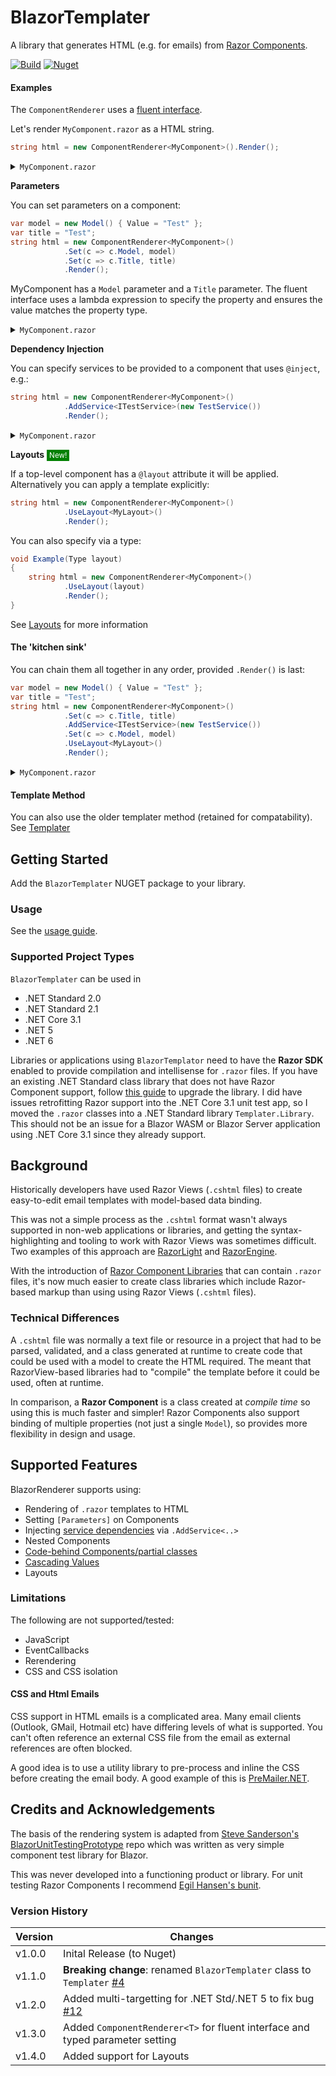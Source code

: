 # BlazorTemplater
A library that generates HTML (e.g. for emails) from [Razor Components](https://docs.microsoft.com/en-us/aspnet/core/blazor/components).

[![Build](https://github.com/conficient/BlazorTemplater/actions/workflows/dotnet-core.yml/badge.svg)](https://github.com/conficient/BlazorTemplater/actions/workflows/dotnet-core.yml) [![Nuget](https://img.shields.io/nuget/dt/blazortemplater?logo=nuget&style=flat-square)](https://www.nuget.org/packages/blazortemplater/)

#### Examples

The `ComponentRenderer` uses a [fluent interface](https://en.wikipedia.org/wiki/Fluent_interface).

Let's render `MyComponent.razor` as a HTML string.
```c#
string html = new ComponentRenderer<MyComponent>().Render();
```
<details>
 <summary><code>MyComponent.razor</code></summary>
            
```html
<p>Hello from BlazorTemplater!</p>
```
            
</details>

**Parameters**

You can set parameters on a component:
```c#
var model = new Model() { Value = "Test" };
var title = "Test";
string html = new ComponentRenderer<MyComponent>()
            .Set(c => c.Model, model)
            .Set(c => c.Title, title)
            .Render();
```
MyComponent has a `Model` parameter and a `Title` parameter. The fluent interface uses a lambda expression to specify the property and ensures the value matches the property type.

<details>
  <summary><code>MyComponent.razor</code></summary>
            
```html
<h1>@Title</h1>
<p>Your model value is @Model.Value</p>
@code
{
 [Parameter] public Model Model { get; set; }
 [Parameter] public string Title { get; set; }
}
```

</details>

**Dependency Injection**

You can specify services to be provided to a component that uses `@inject`, e.g.:
```c#
string html = new ComponentRenderer<MyComponent>()
            .AddService<ITestService>(new TestService())
            .Render();
```

<details>
  <summary><code>MyComponent.razor</code></summary>
            
```html
@inject ITestService MyService
<p>Use service: @MyService.SomeFunction()</p>
```
 
</details>

**Layouts** <small style="background-color: green; color:white; padding: 2px 4px">New!</small>

If a top-level component has a `@layout` attribute it will be applied. Alternatively you can apply a template explicitly:
```c#
string html = new ComponentRenderer<MyComponent>()
            .UseLayout<MyLayout>()
            .Render();
```
You can also specify via a type:
```c#
void Example(Type layout)
{
    string html = new ComponentRenderer<MyComponent>()
            .UseLayout(layout)
            .Render();
}
```
See [Layouts](blob/main/docs/Layouts) for more information

#### The 'kitchen sink'
You can chain them all together in any order, provided `.Render()` is last:
```c#
var model = new Model() { Value = "Test" };
var title = "Test";
string html = new ComponentRenderer<MyComponent>()
            .Set(c => c.Title, title)
            .AddService<ITestService>(new TestService())
            .Set(c => c.Model, model)
            .UseLayout<MyLayout>()
            .Render();
```

<details>
  <summary><code>MyComponent.razor</code></summary>
            
```html
@inject ITestService MyService
<h1>@Title</h1>
<p>Your model value is @Model.Value</p>
<p>Use service: @MyService.SomeFunction()</p>
@code
{
 [Parameter] public Model Model { get; set; }
 [Parameter] public string Title { get; set; }
}
```
</details>

            
#### Template Method
You can also use the older templater method (retained for compatability). See [Templater](blob/main/docs/Templater)

## Getting Started

Add the `BlazorTemplater` NUGET package to your library.

### Usage

See the [usage guide](blob/main/docs/Usage).

### Supported Project Types

`BlazorTemplater` can be used in 
 - .NET Standard 2.0
 - .NET Standard 2.1
 - .NET Core 3.1
 - .NET 5 
 - .NET 6

Libraries or applications using `BlazorTemplator` need to have the **Razor SDK** enabled to provide compilation and intellisense for `.razor` files. If you have an existing .NET Standard class library that does not have Razor Component support, follow [this guide](Docs/AddRazorSupport) to upgrade the library. I did have issues retrofitting Razor support into the .NET Core 3.1 unit test app, so I moved the `.razor` classes into a .NET Standard library `Templater.Library`. This should not be an issue for a Blazor WASM or Blazor Server application using .NET Core 3.1 since they already support.

## Background

Historically developers have used Razor Views (`.cshtml` files) to create easy-to-edit email templates with model-based data binding.

This was not a simple process as the `.cshtml` format wasn't always supported in non-web applications or libraries, and getting the syntax-highlighting and tooling to work with Razor Views was sometimes difficult. Two examples of this approach are [RazorLight](https://github.com/toddams/RazorLight) and [RazorEngine](https://github.com/Antaris/RazorEngine).

With the introduction of [Razor Component Libraries](https://docs.microsoft.com/en-us/aspnet/core/blazor/components/class-libraries) that can contain `.razor` files, it's now much easier to create class libraries which include Razor-based markup than using using Razor Views (`.cshtml` files).

### Technical Differences

A `.cshtml` file was normally a text file or resource in a project that had to be parsed, validated, and a class generated at runtime to create code that could be used with a model to create the HTML required. The meant that RazorView-based libraries had to "compile" the template before it could be used, often at runtime.

In comparison, a **Razor Component** is a class created at _compile time_ so using this is much faster and simpler! Razor Components also support binding of multiple properties (not just a single `Model`), so provides more flexibility in design and usage.

## Supported Features

BlazorRenderer supports using:
 - Rendering of `.razor` templates to HTML
 - Setting `[Parameters]` on Components
 - Injecting [service dependencies](https://docs.microsoft.com/en-us/aspnet/core/blazor/fundamentals/dependency-injection) via `.AddService<..>`
 - Nested Components
 - [Code-behind Components/partial classes](https://docs.microsoft.com/en-us/aspnet/core/blazor/components/?view=aspnetcore-5.0#partial-class-support)
 - [Cascading Values](https://docs.microsoft.com/en-us/aspnet/core/blazor/components/cascading-values-and-parameters)
 - Layouts
### Limitations

The following are not supported/tested:
   - JavaScript
   - EventCallbacks
   - Rerendering
   - CSS and CSS isolation

#### CSS and Html Emails

CSS support in HTML emails is a complicated area. Many email clients (Outlook, GMail, Hotmail etc) have differing levels of what is supported. You can't often reference an external CSS file from the email as external references are often blocked.

A good idea is to use a utility library to pre-process and inline the CSS before creating the email body. A good example of this is [PreMailer.NET](https://github.com/milkshakesoftware/PreMailer.Net).

## Credits and Acknowledgements

The basis of the rendering system is adapted from [Steve Sanderson's](https://github.com/SteveSandersonMS) [BlazorUnitTestingPrototype](https://github.com/SteveSandersonMS/BlazorUnitTestingPrototype) repo which was written as very simple component test library for Blazor.

This was never developed into a functioning product or library. For unit testing Razor Components I recommend [Egil Hansen's bunit](https://github.com/egil/bUnit).

### Version History

| Version  | Changes |
| -------- |-----------|
| v1.0.0   | Inital Release (to Nuget) |
| v1.1.0   | **Breaking change**: renamed `BlazorTemplater` class to `Templater` [#4](https://github.com/conficient/BlazorTemplater/issues/4) |
| v1.2.0   | Added multi-targetting for .NET Std/.NET 5 to fix bug [#12](https://github.com/conficient/BlazorTemplater/issues/12) |
| v1.3.0   | Added `ComponentRenderer<T>` for fluent interface and typed parameter setting |
| v1.4.0   | Added support for Layouts |

